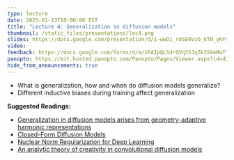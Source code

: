 ```yaml
---
type: lecture
date: 2025-01-13T10:00:00 EST
title: "Lecture 4: Generalization in diffusion models"
thumbnail: /static_files/presentations/lec4.png
slides: https://docs.google.com/presentation/d/1-wwO1_rOSE0VzO_kTN_yKFSr4SyxaJc2H9QEE20QEbE/edit?usp=sharing
video:
feedback: https://docs.google.com/forms/d/e/1FAIpQLSdrQVq3SJqZk3S6eMuYTP3-wl279BYKy87A7QWjKXBEIX7bZg/viewform?usp=dialog
panopto: https://mit.hosted.panopto.com/Panopto/Pages/Viewer.aspx?id=d23c5deb-25dc-4f6a-ae68-b24f012ed907
hide_from_announcements: true
---
```

 - What is generalization, how and when do diffusion models generalize?
 - Different inductive biases during training affect generalization

**Suggested Readings:**
 - [Generalization in diffusion models arises from geometry-adaptive harmonic representations](https://arxiv.org/abs/2310.02557)
 - [Closed-Form Diffusion Models](https://arxiv.org/abs/2310.12395)
 - [Nuclear Norm Regularization for Deep Learning](https://arxiv.org/abs/2405.14544)
 - [An analytic theory of creativity in convolutional diffusion models](https://arxiv.org/abs/2412.20292)
